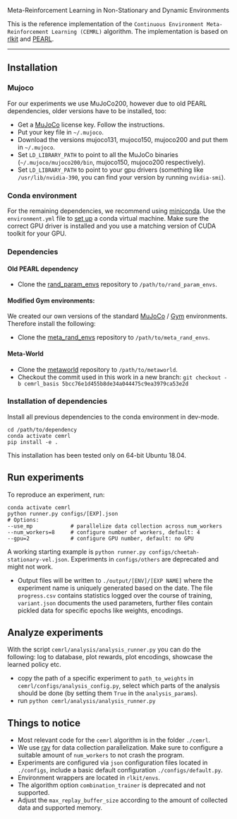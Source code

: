 Meta-Reinforcement Learning in Non-Stationary and Dynamic Environments

This is the reference implementation of the `Continuous Environment Meta-Reinforcement Learning (CEMRL)` algorithm.
The implementation is based on [rlkit](https://github.com/vitchyr/rlkit) and [PEARL](https://github.com/katerakelly/oyster).

--------------------------------------

## Installation

### Mujoco
For our experiments we use MuJoCo200, however due to old PEARL dependencies, older versions have to be installed, too:
- Get a [MuJoCo](https://www.roboti.us/index.html) license key. Follow the instructions.
- Put your key file in `~/.mujoco`.
- Download the versions mujoco131, mujoco150, mujoco200 and put them in `~/.mujoco`.
- Set `LD_LIBRARY_PATH` to point to all the MuJoCo binaries (`~/.mujoco/mujoco200/bin`, mujoco150, mujoco200 respectively).
- Set `LD_LIBRARY_PATH` to point to your gpu drivers (something like `/usr/lib/nvidia-390`, you can find your version by running `nvidia-smi`).

### Conda environment
For the remaining dependencies, we recommend using [miniconda](https://docs.conda.io/en/latest/miniconda.html).
Use the `environment.yml` file to [set up](https://docs.conda.io/projects/conda/en/latest/user-guide/tasks/manage-environments.html#) a conda virtual machine.
Make sure the correct GPU driver is installed and you use a matching version of CUDA toolkit for your GPU.

### Dependencies

#### Old PEARL dependency
- Clone the [rand_param_envs](https://github.com/dennisl88/rand_param_envs.git) repository to `/path/to/rand_param_envs`.

#### Modified Gym environments:
We created our own versions of the standard [MuJoCo](https://www.roboti.us/index.html) / [Gym](https://gym.openai.com/) environments.
Therefore install the following:
- Clone the [meta_rand_envs](https://github.com/LerchD/meta_rand_envs) repository to `/path/to/meta_rand_envs`.

#### Meta-World
- Clone the [metaworld](https://github.com/rlworkgroup/metaworld) repository to `/path/to/metaworld`.
- Checkout the commit used in this work in a new branch:  `git checkout -b cemrl_basis 5bcc76e1d455b8de34a044475c9ea3979ca53e2d`

### Installation of dependencies
Install all previous dependencies to the conda environment in dev-mode.
```
cd /path/to/dependency
conda activate cemrl
pip install -e .
```
This installation has been tested only on 64-bit Ubuntu 18.04.

## Run experiments
To reproduce an experiment, run:
```
conda activate cemrl
python runner.py configs/[EXP].json
# Options:
--use_mp            # parallelize data collection across num_workers
--num_workers=8     # configure number of workers, default: 4
--gpu=2             # configure GPU number, default: no GPU
```
A working starting example is `python runner.py configs/cheetah-stationary-vel.json`.
Experiments in `configs/others` are deprecated and might not work.
- Output files will be written to `./output/[ENV]/[EXP NAME]` where the experiment name is uniquely generated based on the date.
The file `progress.csv` contains statistics logged over the course of training, `variant.json` documents the used parameters,
  further files contain pickled data for specific epochs like weights, encodings.
  

## Analyze experiments
With the script `cemrl/analysis/analysis_runner.py` you can do the following:
log to database, plot rewards, plot encodings, showcase the learned policy etc.
- copy the path of a specific experiment to `path_to_weights` in `cemrl/configs/analysis_config.py`,
  select which parts of the analysis should be done (by setting them `True` in the `analysis_params`).
- run `python cemrl/analysis/analysis_runner.py`


## Things to notice
- Most relevant code for the `cemrl` algorithm is in the folder `./cemrl`.
- We use [ray](https://docs.ray.io/en/master/) for data collection parallelization.
Make sure to configure a suitable amount of `num_workers` to not crash the program.
- Experiments are configured via `json` configuration files located in `./configs`, include a basic default configuration `./configs/default.py`.
- Environment wrappers are located in `rlkit/envs`.
- The algorithm option `combination_trainer` is deprecated and not supported.
- Adjust the `max_replay_buffer_size` according to the amount of collected data and supported memory.
